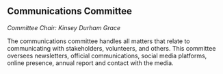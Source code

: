 ## Communications Committee

_Committee Chair:  Kinsey Durham Grace_

The communications committee handles all matters that relate to communicating with stakeholders, volunteers, and others.  This committee oversees newsletters, official communications, social media platforms, online presence, annual report and contact with the media.
